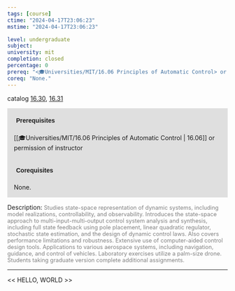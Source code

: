 ```yaml
---
tags: [course]
ctime: "2024-04-17T23:06:23"
mstime: "2024-04-17T23:06:23"

level: undergraduate
subject: 
university: mit
completion: closed
percentage: 0
prereq: "<🎓Universities/MIT/16.06 Principles of Automatic Control> or permission of instructor"
coreq: "None."
---
```


catalog [16.30](http://student.mit.edu/catalog/m16a.html#16.30), [16.31](http://student.mit.edu/catalog/m16a.html#16.31)

<span style="display: block; padding: 15px; background-color: rgb(100, 100, 100, 0.2);"><font id="m_prereq1413_0" style="display: block; font-family: Arial, sans-serif; font-weight: bold; padding: 5px">Prerequisites</font><br><span id="prereq1413_0">[[🎓Universities/MIT/16.06 Principles of Automatic Control | 16.06]] or permission of instructor</span></span>
<span style="display: block; padding: 15px; background-color: rgb(100, 100, 100, 0.2);"><font id="m_coreq1413_0" style="display: block; font-family: Arial, sans-serif; font-weight: bold; padding: 5px">Corequisites</font><br><span id="coreq1413_0">None.</span></span>

<font style="">Description:</font>
<font style="color: grey; font-size: 0.8rem;">Studies state-space representation of dynamic systems, including model realizations, controllability, and observability. Introduces the state-space approach to multi-input-multi-output control system analysis and synthesis, including full state feedback using pole placement, linear quadratic regulator, stochastic state estimation, and the design of dynamic control laws. Also covers performance limitations and robustness. Extensive use of computer-aided control design tools. Applications to various aerospace systems, including navigation, guidance, and control of vehicles. Laboratory exercises utilize a palm-size drone. Students taking graduate version complete additional assignments.</font>



---

<< HELLO, WORLD >>
